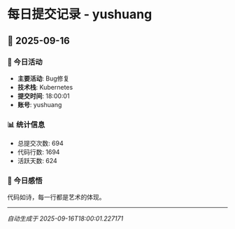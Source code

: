 # 每日提交记录 - yushuang

## 📅 2025-09-16

### 🎯 今日活动
- **主要活动**: Bug修复
- **技术栈**: Kubernetes
- **提交时间**: 18:00:01
- **账号**: yushuang

### 📊 统计信息
- 总提交次数: 694
- 代码行数: 1694
- 活跃天数: 624

### 💭 今日感悟
代码如诗，每一行都是艺术的体现。

---
*自动生成于 2025-09-16T18:00:01.227171*
